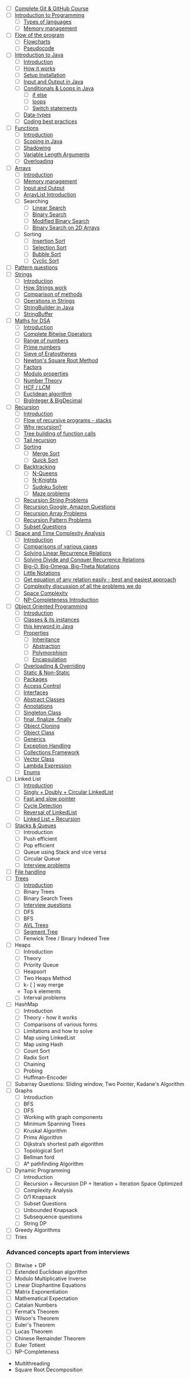 - [ ] [Complete Git & GitHub Course](https://youtu.be/apGV9Kg7ics)
- [ ] [Introduction to Programming](https://youtu.be/wn49bJOYAZM)
    - [ ] [Types of languages](https://youtu.be/wn49bJOYAZM?t=171)
    - [ ] [Memory management](https://youtu.be/wn49bJOYAZM?t=1488)
- [ ] [Flow of the program](https://youtu.be/lhELGQAV4gg)
    - [ ]  [Flowcharts](https://youtu.be/lhELGQAV4gg)
    - [ ]  [Pseudocode](https://youtu.be/lhELGQAV4gg?t=715)
- [ ]  [Introduction to Java](https://youtu.be/4EP8YzcN0hQ)
    - [ ]  [Introduction](https://youtu.be/4EP8YzcN0hQ)
    - [ ]  [How it works](https://youtu.be/4EP8YzcN0hQ?t=93)
    - [ ]  [Setup Installation](https://youtu.be/4EP8YzcN0hQ?t=1486)
    - [ ]  [Input and Output in Java](https://youtu.be/TAtrPoaJ7gc)
    - [ ]  [Conditionals & Loops in Java](https://youtu.be/ldYLYRNaucM?t=88)
        - [ ]  [if else](https://youtu.be/ldYLYRNaucM?t=88)
        - [ ]  [loops](https://youtu.be/ldYLYRNaucM?t=440)
        - [ ]  [Switch statements](https://youtu.be/mA23x39DjbI)
    - [ ]  [Data-types](https://youtu.be/TAtrPoaJ7gc?t=2800)
    - [ ]  [Coding best practices](https://youtu.be/waGfV-IoOt8)
- [ ]  [Functions](https://youtu.be/vvanI8NRlSI)
    - [ ]  [Introduction](https://youtu.be/vvanI8NRlSI)
    - [ ]  [Scoping in Java](https://youtu.be/vvanI8NRlSI?t=2801)
    - [ ]  [Shadowing](https://youtu.be/vvanI8NRlSI?t=3584)
    - [ ]  [Variable Length Arguments](https://youtu.be/vvanI8NRlSI?t=4013)
    - [ ]  [Overloading](https://youtu.be/vvanI8NRlSI?t=4327)
- [ ]  [Arrays](https://youtu.be/n60Dn0UsbEk)
    - [ ]  [Introduction](https://youtu.be/n60Dn0UsbEk)
    - [ ]  [Memory management](https://youtu.be/n60Dn0UsbEk?t=632)
    - [ ]  [Input and Output](https://youtu.be/n60Dn0UsbEk?t=1675)
    - [ ]  [ArrayList Introduction](https://youtu.be/n60Dn0UsbEk?t=4868)
    - [ ]  Searching
        - [ ]  [Linear Search](https://youtu.be/_HRA37X8N_Q)
        - [ ]  [Binary Search](https://youtu.be/f6UU7V3szVw)
        - [ ]  [Modified Binary Search](https://youtu.be/f6UU7V3szVw?t=2508)
        - [ ]  [Binary Search on 2D Arrays](https://www.youtube.com/watch?v=enI_KyGLYPo)
    - [ ]  Sorting
        - [ ]  [Insertion Sort](https://youtu.be/By_5RRqVeE)
        - [ ]  [Selection Sort](https://youtu.be/Nd4SCCIHFWk)
        - [ ]  [Bubble Sort](https://youtu.be/F5MZyqRp_IM)
        - [ ]  [Cyclic Sort](https://youtu.be/JfinxytTYFQ)
- [ ]  [Pattern questions](https://youtu.be/lsOOs5J8ycw)
- [ ]  [Strings](https://www.youtube.com/watch?v=zL1DPZ0Ovlo)
    - [ ]  [Introduction](https://www.youtube.com/watch?v=zL1DPZ0Ovlo)
    - [ ]  [How Strings work](https://youtu.be/zL1DPZ0Ovlo?t=216)
    - [ ]  [Comparison of methods](https://youtu.be/zL1DPZ0Ovlo?t=977)
    - [ ]  [Operations in Strings](https://youtu.be/zL1DPZ0Ovlo?t=1681)
    - [ ]  [StringBuilder in Java](https://youtu.be/zL1DPZ0Ovlo?t=4199)
    - [ ]  [StringBuffer](https://www.youtube.com/watch?v=YFZai3fPUQI)
- [ ]  [Maths for DSA](https://youtu.be/fzip9Aml6og)
    - [ ]  [Introduction](https://youtu.be/fzip9Aml6og?t=20)
    - [ ]  [Complete Bitwise Operators](https://youtu.be/fzip9Aml6og?t=95)
    - [ ]  [Range of numbers](https://youtu.be/fzip9Aml6og?t=4169)
    - [ ]  [Prime numbers](https://youtu.be/lmSpZ0bjCyQ?t=57)
    - [ ]  [Sieve of Eratosthenes](https://youtu.be/lmSpZ0bjCyQ?t=850)
    - [ ]  [Newton's Square Root Method](https://youtu.be/lmSpZ0bjCyQ?t=1989)
    - [ ]  [Factors](https://youtu.be/lmSpZ0bjCyQ?t=3004)
    - [ ]  [Modulo properties](https://youtu.be/lmSpZ0bjCyQ?t=3980)
    - [ ]  [Number Theory](https://youtu.be/lmSpZ0bjCyQ?t=4405)
    - [ ]  [HCF / LCM](https://youtu.be/lmSpZ0bjCyQ?t=5110)
    - [ ]  [Euclidean algorithm](https://youtu.be/lmSpZ0bjCyQ?t=5520)
    - [ ]  [BigInteger & BigDecimal](https://www.youtube.com/watch?v=lHtoypC-4Ps)
- [ ]  [Recursion](https://www.youtube.com/playlist?list=PL9gnSGHSqcnp39cTyB1dTZ2pJ04Xmdrod)
    - [ ]  [Introduction](https://youtu.be/M2uO2nMT0Bk)
    - [ ]  [Flow of recursive programs - stacks](https://youtu.be/M2uO2nMT0Bk?t=2124)
    - [ ]  [Why recursion?](https://youtu.be/M2uO2nMT0Bk?t=2708)
    - [ ]  [Tree building of function calls](https://youtu.be/M2uO2nMT0Bk?t=3033)
    - [ ]  [Tail recursion](https://youtu.be/M2uO2nMT0Bk?t=4308)
    - [ ]  [Sorting](https://www.youtube.com/playlist?list=PL9gnSGHSqcnq-9CXLt9DsInytRMLoyZQ_)
        - [ ]  [Merge Sort](https://youtu.be/iKGAgWdgoRk)
        - [ ]  [Quick Sort](https://www.youtube.com/watch?v=Z8svOqamag8&list=PL9gnSGHSqcnr_DxHsP7AW9ftq0AtAyYqJ&index=27)
    - [ ]  [Backtracking](https://youtu.be/zg5v2rlV1tM)
        - [ ]  [N-Queens](https://youtu.be/nC1rbW2YSz0)
        - [ ]  [N-Knights](https://youtu.be/nC1rbW2YSz0?t=2342)
        - [ ]  [Sudoku Solver](https://youtu.be/nC1rbW2YSz0?t=3190)
        - [ ]  [Maze problems](https://www.youtube.com/watch?v=zg5v2rlV1tM)
    - [ ]  [Recursion String Problems](https://youtu.be/gdifkIwCJyg)
    - [ ]  [Recursion Google, Amazon Questions](https://youtu.be/9ByWqPzfXDU)
    - [ ]  [Recursion Array Problems](https://youtu.be/sTdiMLom00U)
    - [ ]  [Recursion Pattern Problems](https://youtu.be/ymgnIIclCF0)
    - [ ]  [Subset Questions](https://youtu.be/9ByWqPzfXDU)
- [ ]  [Space and Time Complexity Analysis](https://youtu.be/mV3wrLBbuuE)
    - [ ]  [Introduction](https://youtu.be/mV3wrLBbuuE)
    - [ ]  [Comparisons of various cases](https://youtu.be/mV3wrLBbuuE?t=1039)
    - [ ]  [Solving Linear Recurrence Relations](https://youtu.be/mV3wrLBbuuE?t=6252)
    - [ ]  [Solving Divide and Conquer Recurrence Relations](https://youtu.be/mV3wrLBbuuE?t=4609)
    - [ ]  [Big-O, Big-Omega, Big-Theta Notations](https://youtu.be/mV3wrLBbuuE?t=2271)
    - [ ]  [Little Notations](https://youtu.be/mV3wrLBbuuE?t=2960)
    - [ ]  [Get equation of any relation easily - best and easiest approach](https://youtu.be/mV3wrLBbuuE?t=8189)
    - [ ]  [Complexity discussion of all the problems we do](https://youtu.be/mV3wrLBbuuE?t=3866)
    - [ ]  [Space Complexity](https://youtu.be/mV3wrLBbuuE?t=3330)
    - [ ]  [NP-Completeness Introduction](https://youtu.be/mV3wrLBbuuE?t=8695)
- [ ]  [Object Oriented Programming](https://www.youtube.com/playlist?list=PL9gnSGHSqcno1G3XjUbwzXHL8_EttOuKk)
    - [ ]  [Introduction](https://www.youtube.com/watch?v=BSVKUk58K6U)
    - [ ]  [Classes & its instances](https://youtu.be/BSVKUk58K6U?t=467)
    - [ ]  [this keyword in Java](https://youtu.be/BSVKUk58K6U?t=3380)
    - [ ]  [Properties](https://www.youtube.com/watch?v=46T2wD3IuhM)
        - [ ]  [Inheritance](https://youtu.be/46T2wD3IuhM?t=146)
        - [ ]  [Abstraction](https://youtu.be/46T2wD3IuhM?t=7102)
        - [ ]  [Polymorphism](https://youtu.be/46T2wD3IuhM?t=4226)
        - [ ]  [Encapsulation](https://youtu.be/46T2wD3IuhM?t=7022)
    - [ ]  [Overloading & Overriding](https://youtu.be/46T2wD3IuhM?t=4834)
    - [ ]  [Static & Non-Static](https://youtu.be/_Ya6CN13t8k?t=1137)
    - [ ]  [Packages](https://youtu.be/_Ya6CN13t8k?t=182)
    - [ ]  [Access Control](https://youtu.be/W145DXs8fFg)
    - [ ]  [Interfaces](https://youtu.be/rgHZa7-Dibg?t=1510)
    - [ ]  [Abstract Classes](https://youtu.be/rgHZa7-Dibg?t=68)
    - [ ]  [Annotations](https://youtu.be/rgHZa7-Dibg?t=3438)
    - [ ]  [Singleton Class](https://youtu.be/_Ya6CN13t8k?t=4240) 
    - [ ]  [final, finalize, finally](https://youtu.be/46T2wD3IuhM?t=6317)
    - [ ]  [Object Cloning](https://youtu.be/OY2lPr8h93U?t=4352)
    - [ ]  [Object Class](https://youtu.be/W145DXs8fFg?t=1943)
    - [ ]  [Generics](https://www.youtube.com/watch?v=OY2lPr8h93U)
    - [ ]  [Exception Handling](https://youtu.be/OY2lPr8h93U?t=3405)
    - [ ]  [Collections Framework](https://youtu.be/9ogGan-R1pc?t=49)
    - [ ]  [Vector Class](https://youtu.be/9ogGan-R1pc?t=668)
    - [ ]  [Lambda Expression](https://youtu.be/OY2lPr8h93U?t=2894) 
    - [ ]  [Enums](https://youtu.be/9ogGan-R1pc?t=909)
- [ ]  Linked List
    - [ ]  [Introduction](https://youtu.be/58YbpRDc4yw)
    - [ ]  [Singly + Doubly + Circular LinkedList](https://youtu.be/58YbpRDc4yw)
    - [ ]  [Fast and slow pointer](https://youtu.be/70tx7KcMROc)
    - [ ]  [Cycle Detection](https://youtu.be/70tx7KcMROc)
    - [ ]  [Reversal of LinkedList](https://youtu.be/70tx7KcMROc)
    - [ ]  [Linked List + Recursion](https://youtu.be/70tx7KcMROc)
- [ ]  [Stacks & Queues](https://www.youtube.com/watch?v=rHQI4mrJ3cg)
    - [ ]  Introduction
    - [ ]  Push efficient
    - [ ]  Pop efficient
    - [ ]  Queue using Stack and vice versa
    - [ ]  Circular Queue
    - [ ]  [Interview problems](https://www.youtube.com/watch?v=S9LUYztYLu4)
- [ ]  [File handling](https://www.youtube.com/watch?v=b35mlSPOlJg)
- [ ]  [Trees](https://www.youtube.com/playlist?list=PL9gnSGHSqcnqfctdbCQKaw5oZ9Up2cmsq)
    - [ ]  [Introduction](https://www.youtube.com/watch?v=4s1Tcvm00pA)
      - [ ]  Binary Trees
      - [ ]  Binary Search Trees
    - [ ]  [Interview questions](https://www.youtube.com/watch?v=9D-vP-jcc-Y)
      - [ ]  DFS
      - [ ]  BFS
    - [ ]  [AVL Trees](https://www.youtube.com/watch?v=CVA85JuJEn0)
    - [ ]  [Segment Tree](https://www.youtube.com/watch?v=ciHThtTVNto)
    - [ ]  Fenwick Tree / Binary Indexed Tree
- [ ]  Heaps
    - [ ]  Introduction
    - [ ]  Theory
    - [ ]  Priority Queue
    - [ ]  Heapsort
    - [ ]  Two Heaps Method
    - [ ]  k- [ ] way merge
    - Top k elements
    - [ ]  Interval problems
- [ ]  HashMap
    - [ ]  Introduction
    - [ ]  Theory - how it works
    - [ ]  Comparisons of various forms
    - [ ]  Limitations and how to solve
    - [ ]  Map using LinkedList
    - [ ]  Map using Hash
    - [ ]  Count Sort
    - [ ]  Radix Sort
    - [ ]  Chaining
    - [ ]  Probing
    - [ ]  Huffman-Encoder
- [ ]  Subarray Questions: Sliding window, Two Pointer, Kadane's Algorithm
- [ ]  Graphs
    - [ ]  Introduction
    - [ ]  BFS
    - [ ]  DFS
    - [ ]  Working with graph components
    - [ ]  Minimum Spanning Trees
    - [ ]  Kruskal Algorithm
    - [ ]  Prims Algorithm
    - [ ]  Dijkstra’s shortest path algorithm
    - [ ]  Topological Sort
    - [ ]  Bellman ford
    - [ ]  A* pathfinding Algorithm
- [ ]  Dynamic Programming
    - [ ]  Introduction
    - [ ]  Recursion + Recursion DP + Iteration + Iteration Space Optimized
    - [ ]  Complexity Analysis
    - [ ]  0/1 Knapsack
    - [ ]  Subset Questions
    - [ ]  Unbounded Knapsack
    - [ ]  Subsequence questions
    - [ ]  String DP
- [ ]  Greedy Algorithms
- [ ]  Tries

### Advanced concepts apart from interviews 
- [ ]  Bitwise + DP
- [ ]  Extended Euclidean algorithm
- [ ]  Modulo Multiplicative Inverse
- [ ]  Linear Diophantine Equations
- [ ]  Matrix Exponentiation
- [ ]  Mathematical Expectation
- [ ]  Catalan Numbers
- [ ]  Fermat’s Theorem
- [ ]  Wilson's Theorem
- [ ]  Euler's Theorem
- [ ]  Lucas Theorem
- [ ]  Chinese Remainder Theorem
- [ ]  Euler Totient
- [ ]  NP-Completeness
- Multithreading
- Square Root Decomposition
